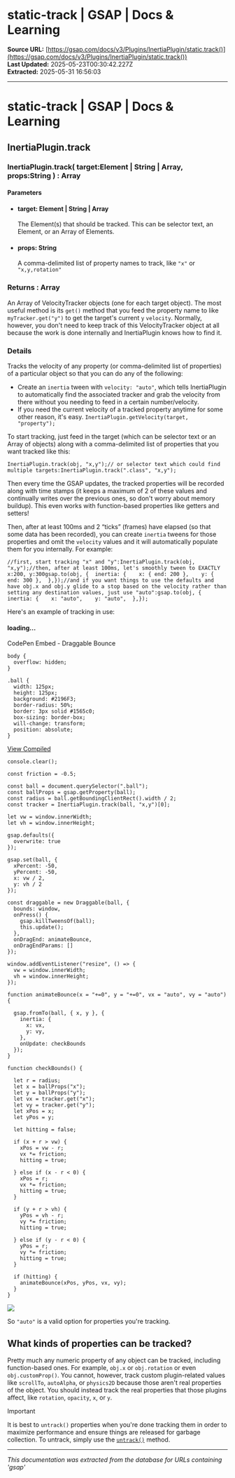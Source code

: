 # static-track | GSAP | Docs & Learning

**Source URL:** [https://gsap.com/docs/v3/Plugins/InertiaPlugin/static.track()](https://gsap.com/docs/v3/Plugins/InertiaPlugin/static.track())  
**Last Updated:** 2025-05-23T00:30:42.227Z  
**Extracted:** 2025-05-31 16:56:03

---

# static-track | GSAP | Docs & Learning

## InertiaPlugin.track

### InertiaPlugin.track( target:Element | String | Array, props:String ) : Array

#### Parameters

*   #### **target**: Element | String | Array
    
    The Element(s) that should be tracked. This can be selector text, an Element, or an Array of Elements.
    
*   #### **props**: String
    
    A comma-delimited list of property names to track, like `"x"` or `"x,y,rotation"`
    

### Returns : Array[​](#returns--array "Direct link to Returns : Array")

An Array of VelocityTracker objects (one for each target object). The most useful method is its `get()` method that you feed the property name to like `myTracker.get("y")` to get the target's current `y` `velocity`. Normally, however, you don't need to keep track of this VelocityTracker object at all because the work is done internally and InertiaPlugin knows how to find it.

### Details[​](#details "Direct link to Details")

Tracks the velocity of any property (or comma-delimited list of properties) of a particular object so that you can do any of the following:

*   Create an `inertia` tween with `velocity: "auto"`, which tells InertiaPlugin to automatically find the associated tracker and grab the velocity from there without you needing to feed in a certain number/velocity.
*   If you need the current velocity of a tracked property anytime for some other reason, it's easy. `InertiaPlugin.getVelocity(target, "property");`

To start tracking, just feed in the target (which can be selector text or an Array of objects) along with a comma-delimited list of properties that you want tracked like this:

```
InertiaPlugin.track(obj, "x,y");// or selector text which could find multiple targets:InertiaPlugin.track(".class", "x,y");
```

Then every time the GSAP updates, the tracked properties will be recorded along with time stamps (it keeps a maximum of 2 of these values and continually writes over the previous ones, so don't worry about memory buildup). This even works with function-based properties like getters and setters!

Then, after at least 100ms and 2 “ticks” (frames) have elapsed (so that some data has been recorded), you can create `inertia` tweens for those properties and omit the `velocity` values and it will automatically populate them for you internally. For example:

```
//first, start tracking "x" and "y":InertiaPlugin.track(obj, "x,y");//then, after at least 100ms, let's smoothly tween to EXACTLY x:200, y:300gsap.to(obj, {  inertia: {    x: { end: 200 },    y: { end: 300 },  },});//and if you want things to use the defaults and have obj.x and obj.y glide to a stop based on the velocity rather than setting any destination values, just use "auto":gsap.to(obj, {  inertia: {    x: "auto",    y: "auto",  },});
```

Here's an example of tracking in use:

#### loading...

  CodePen Embed - Draggable Bounce  

```
body {
  overflow: hidden;
}

.ball {
  width: 125px;
  height: 125px;
  background: #2196F3;
  border-radius: 50%;
  border: 3px solid #1565c0;
  box-sizing: border-box;
  will-change: transform;
  position: absolute;
}
```

[View Compiled](#0)

```
console.clear();

const friction = -0.5;

const ball = document.querySelector(".ball");
const ballProps = gsap.getProperty(ball);
const radius = ball.getBoundingClientRect().width / 2;
const tracker = InertiaPlugin.track(ball, "x,y")[0];

let vw = window.innerWidth;
let vh = window.innerHeight;

gsap.defaults({
  overwrite: true
});

gsap.set(ball, {
  xPercent: -50,
  yPercent: -50,
  x: vw / 2,
  y: vh / 2
});

const draggable = new Draggable(ball, {
  bounds: window,
  onPress() {
    gsap.killTweensOf(ball);
    this.update();
  },
  onDragEnd: animateBounce,
  onDragEndParams: []
});

window.addEventListener("resize", () => {
  vw = window.innerWidth;
  vh = window.innerHeight;
});

function animateBounce(x = "+=0", y = "+=0", vx = "auto", vy = "auto") {
    
  gsap.fromTo(ball, { x, y }, {
    inertia: {
      x: vx,
      y: vy,
    },
    onUpdate: checkBounds
  });  
}

function checkBounds() {
  
  let r = radius;    
  let x = ballProps("x");
  let y = ballProps("y");
  let vx = tracker.get("x");
  let vy = tracker.get("y");
  let xPos = x;
  let yPos = y;

  let hitting = false;

  if (x + r > vw) {
    xPos = vw - r;
    vx *= friction;
    hitting = true;

  } else if (x - r < 0) {
    xPos = r;
    vx *= friction;
    hitting = true;
  }

  if (y + r > vh) {
    yPos = vh - r;
    vy *= friction;
    hitting = true;

  } else if (y - r < 0) {
    yPos = r;
    vy *= friction;
    hitting = true;
  }

  if (hitting) {
    animateBounce(xPos, yPos, vx, vy);
  } 
}
```

[![](https://assets.codepen.io/t-1/user-default-avatar.jpg?fit=crop&format=auto&height=256&version=0&width=256)](https://codepen.io/osublake)

So `"auto"` is a valid option for properties you're tracking.

## What kinds of properties can be tracked?[​](#what-kinds-of-properties-can-be-tracked "Direct link to What kinds of properties can be tracked?")

Pretty much any numeric property of any object can be tracked, including function-based ones. For example, `obj.x` or `obj.rotation` or even `obj.customProp()`. You cannot, however, track custom plugin-related values like `scrollTo`, `autoAlpha`, or `physics2D` because those aren't real properties of the object. You should instead track the real properties that those plugins affect, like `rotation`, `opacity`, `x`, or `y`.

Important

It is best to `untrack()` properties when you're done tracking them in order to maximize performance and ensure things are released for garbage collection. To untrack, simply use the [`untrack()`](https://gsap.com/docs/v3/Plugins/InertiaPlugin/static.untrack\(\)) method.

---

*This documentation was extracted from the database for URLs containing 'gsap'*
